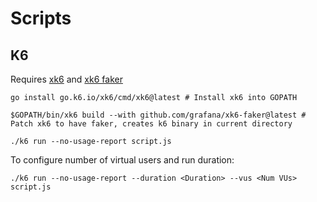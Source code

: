 # Scripts
## K6
Requires [xk6](https://github.com/grafana/xk6) and [xk6 faker](https://github.com/grafana/xk6-faker)

```console
go install go.k6.io/xk6/cmd/xk6@latest # Install xk6 into GOPATH

$GOPATH/bin/xk6 build --with github.com/grafana/xk6-faker@latest # Patch xk6 to have faker, creates k6 binary in current directory

./k6 run --no-usage-report script.js
```

To configure number of virtual users and run duration:
```console
./k6 run --no-usage-report --duration <Duration> --vus <Num VUs> script.js
```
